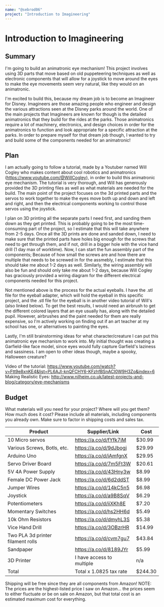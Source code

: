 ```yaml
---
name: "@sebrod06"
project: "Introduction to Imagineering"
---
```


# Introduction to Imagineering

## Summary

I'm going to build an animatronic eye mechanism! This project involves using 3D parts that move based on old puppeteering techniques as well as electronic components
that will allow for a joystick to move around the eyes to make the eye movements seem very natural, like they would on an animatronic.

I'm excited to build this, because my dream job is to become an Imagineer for Disney. Imagineers are those amazing people who engineer and design the various
attractions seen at the Disney parks around the world. One of the main projects that Imagineers are known for though is the detailed animatronics that they build
for the rides at the parks. Those animatronics require a lot of machinery, electronics, and design choices in order for the animatronics to function and look
appropriate for a specific attraction at the parks. In order to prepare myself for that dream job though, I wanted to try and build some of the components needed 
for an animatronic!

## Plan

I am actually going to follow a tutorial, made by a Youtuber named Will Cogley who makes content about cool robotics and animatronics
(https://www.youtube.com/@WillCogley), in order to build this animatronic eye mechanism. The tutorial is very thorough, and Will has generously provided the 3D
printing files as well as what materials are needed for the build. The main point of the project focuses on the 3d printed parts and the servos to work together to 
make the eyes move both up and down and left and right, and then the electrical components working to control those servos using the joystick.

I plan on 3D printing all the separate parts I need first, and sanding them down as they get printed. This is probably going to be the most time-consuming part of the project, so I estimate that this will take anywhere from 2-5 days. Once all the 3D prints are done and sanded down, I need to make sure that the printed parts have holes big enough for the screws that need to get through them, and if not, drill in a bigger hole with the vice hand drill (1 day max of worktime). Now, I can start the fun assembly part of the components; Because of how small the screws are and how there are multiple that needs to be screwed in for the assmebly, I estimate that this should take me about 1-2 days as well. Similarly, the wiring assembly will also be fun and should only take me about 1-2 days, because Will Cogley has graciously provided a wiring diagram for the different electrical components needed for this project. 

Not mentioned above is the process for the actual eyeballs. I have the .stl file for the eyeball adapter, which will hold the eyeball in this specific project, and the .stl file for the eyeball is in another video tutorial of Will's (also linked below). To get the best results, I would need an airbrush to get the different colored layers that an eye usually has, along with the detailed pupil. However, airbrushes and the paint needed for them are really expensive, so I'm actively working on finding out if an art teacher at my school has one, or alternatives to painting the eyes. 

Lastly, I'm still brainstorming ideas for what character/creature I can put this animatronic eye mechanism to work into. My initial thought was creating a Garfield-like face model, since eyes would fully capture Garfield's laziness and sassiness. I am open to other ideas though, maybe a spooky, Halloween creature?

Video of the tutorial: https://www.youtube.com/watch?v=Ftt9e8xnKE4&list=PL6AJl-knQFCHY6-KFzhfBSnACI0W9H3Zo&index=6
Making Realistic Eyes: http://www.nilheim.co.uk/latest-projects-and-blog/category/eye-mechanisms

## Budget

What materials will you need for your project? Where will you get them? How much does it cost? Please include all materials, including components you already own. Make sure to factor in shipping costs and sales tax.

| Product         | Supplier/Link                         | Cost   |
| --------------- | ------------------------------------- | ------ |
| 10 Micro servos | https://a.co/d/fYfk7jM                | $30.99 |
| Various Screws, Botls, etc. | https://a.co/d/9dJbogj    | $29.99 |
| Arduino Uno     | https://a.co/d/iAmfgnX                | $29.95 |
| Servo Driver Board | https://a.co/d/7m5Ft3W             | $20.61 |
| 5V 4A Power Supply | https://a.co/d/43Hny3w             | $8.99  |
| Female DC Power Jack | https://a.co/d/6d2ddST           | $8.99  |
| Jumper Wires    | https://a.co/d/14kC5n5                | $6.98  |
| Joystick        | https://a.co/d/a9B8SqV                | $6.29  |
| Potentiometers  | https://a.co/d/iiXKh8E                | $7.20  |
| Momentary Switches | https://a.co/d/hs2HH6d             | $5.49  |
| 10k Ohm Resistors | https://a.co/d/dmyhL3S              | $5.38  |
| Vice Hand Drill | https://a.co/d/3OBzrHR                | $14.99 |
| Two PLA 3d printer filament rolls | https://a.co/d/cvm7gu7 | $43.84 |
| Sandpaper       | https://a.co/d/8189JYr                | $5.99  |
| 3D Printer      | I have access to multiple             |  n/a   |
| Total           | Total x 1.0825 tax rate               | $244.30 |

Shipping will be free since they are all components from Amazon!
NOTE: The prices are the highest-listed price I saw on Amazon... the prices seem to either fluctuate or be on sale on Amazon, but that total cost is an estimated maximum cost for everything.

